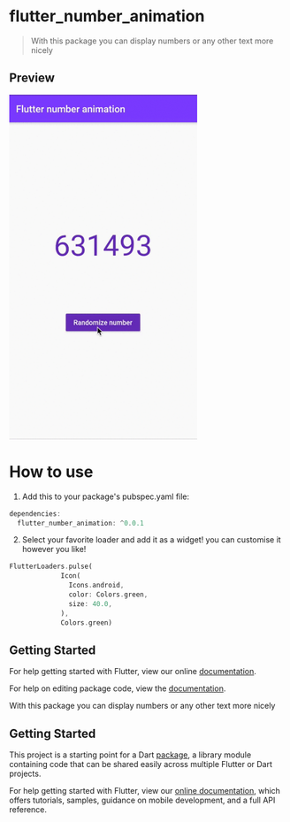 # flutter_number_animation

>With this package you can display numbers or any other text more nicely


## Preview

<img src="https://github.com/studioidan/flutter_number_animation/blob/master/art/video1.gif" width="340px" />

# How to use
 1. Add this to your package's pubspec.yaml file:

````dart
dependencies:
  flutter_number_animation: ^0.0.1
  ````
 
 2. Select your favorite loader and add it as a widget!
 you can customise it however you like!
 
 ````dart
 FlutterLoaders.pulse(
              Icon(
                Icons.android,
                color: Colors.green,
                size: 40.0,
              ),
              Colors.green)
  ````
 

## Getting Started

For help getting started with Flutter, view our online [documentation](https://flutter.io/).

For help on editing package code, view the [documentation](https://flutter.io/developing-packages/).

With this package you can display numbers or any other text more nicely  

## Getting Started

This project is a starting point for a Dart
[package](https://flutter.dev/developing-packages/),
a library module containing code that can be shared easily across
multiple Flutter or Dart projects.

For help getting started with Flutter, view our 
[online documentation](https://flutter.dev/docs), which offers tutorials, 
samples, guidance on mobile development, and a full API reference.
